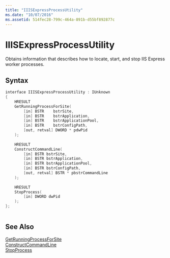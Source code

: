 ```yaml
---
title: "IIISExpressProcessUtility"
ms.date: "10/07/2016"
ms.assetid: 514fec28-799c-464a-891b-d55bf892877c
---
```

# IIISExpressProcessUtility

Obtains information that describes how to locate, start, and stop IIS Express worker processes.  
  
## Syntax  
  
```cpp  
interface IIISExpressProcessUtility : IUnknown  
{  
    HRESULT  
    GetRunningProcessForSite(   
        [in] BSTR    bstrSite,   
        [in] BSTR    bstrApplication,   
        [in] BSTR    bstrApplicationPool,   
        [in] BSTR    bstrConfigPath,   
        [out, retval] DWORD * pdwPid  
    );  
  
    HRESULT  
    ConstructCommandLine(   
        [in] BSTR bstrSite,  
        [in] BSTR bstrApplication,  
        [in] BSTR bstrApplicationPool,   
        [in] BSTR bstrConfigPath,   
        [out, retval] BSTR * pbstrCommandLine  
    );  
  
    HRESULT  
    StopProcess(   
        [in] DWORD dwPid  
    );  
};  
  
```  
  
## See Also  

 [GetRunningProcessForSite](../../extensions/express-api-reference/getrunningprocessforsite.md)   
 [ConstructCommandLine](../../extensions/express-api-reference/constructcommandline.md)   
 [StopProcess](../../extensions/express-api-reference/stopprocess.md)
